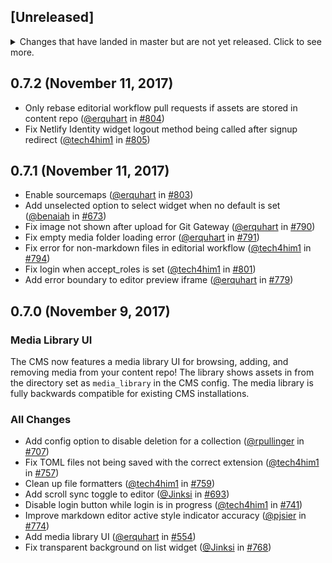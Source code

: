 ## [Unreleased]
<details>
  <summary>
    Changes that have landed in master but are not yet released.
    Click to see more.
  </summary>
</details>

## 0.7.2 (November 11, 2017)

* Only rebase editorial workflow pull requests if assets are stored in content repo ([@erquhart](https://github.com/erquhart) in [#804](https://github.com/pulls/804))
* Fix Netlify Identity widget logout method being called after signup redirect ([@tech4him1](https://github.com/tech4him1) in [#805](https://github.com/pulls/805))

## 0.7.1 (November 11, 2017)

* Enable sourcemaps ([@erquhart](https://github.com/erquhart) in [#803](https://github.com/pulls/803))
* Add unselected option to select widget when no default is set ([@benaiah](https://github.com/benaiah) in [#673](https://github.com/pulls/673))
* Fix image not shown after upload for Git Gateway ([@erquhart](https://github.com/erquhart) in [#790](https://github.com/pulls/790))
* Fix empty media folder loading error ([@erquhart](https://github.com/erquhart) in [#791](https://github.com/pulls/791))
* Fix error for non-markdown files in editorial workflow ([@tech4him1](https://github.com/tech4him1) in [#794](https://github.com/pulls/794))
* Fix login when accept_roles is set ([@tech4him1](https://github.com/tech4him1) in [#801](https://github.com/pulls/801))
* Add error boundary to editor preview iframe ([@erquhart](https://github.com/erquhart) in [#779](https://github.com/pulls/779))

## 0.7.0 (November 9, 2017)

### Media Library UI
The CMS now features a media library UI for browsing, adding, and removing media from your content
repo! The library shows assets in from the directory set as `media_library` in the CMS config. The
media library is fully backwards compatible for existing CMS installations.

### All Changes
* Add config option to disable deletion for a collection ([@rpullinger](https://github.com/rpullinger) in [#707](https://github.com/pulls/707))
* Fix TOML files not being saved with the correct extension ([@tech4him1](https://github.com/tech4him1) in [#757](https://github.com/pulls/757))
* Clean up file formatters ([@tech4him1](https://github.com/tech4him1) in [#759](https://github.com/pulls/759))
* Add scroll sync toggle to editor ([@Jinksi](https://github.com/Jinksi) in [#693](https://github.com/pulls/693))
* Disable login button while login is in progress ([@tech4him1](https://github.com/tech4him1) in [#741](https://github.com/pulls/741))
* Improve markdown editor active style indicator accuracy ([@pjsier](https://github.com/pjsier) in [#774](https://github.com/pulls/774))
* Add media library UI ([@erquhart](https://github.com/erquhart) in [#554](https://github.com/pulls/554))
* Fix transparent background on list widget ([@Jinksi](https://github.com/Jinksi) in [#768](https://github.com/pulls/768))
